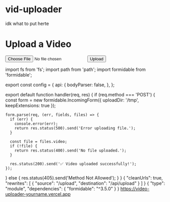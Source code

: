 # vid-uploader
idk what to put herte
<!DOCTYPE html>
<html lang="en">
<head>
  <meta charset="UTF-8">
  <title>Upload Video</title>
</head>
<body>
  <h1>Upload a Video</h1>
  <form id="uploadForm" enctype="multipart/form-data" method="POST" action="/api/upload">
    <input type="file" name="video" accept="video/*" required />
    <button type="submit">Upload</button>
  </form>
</body>
</html>
import fs from 'fs';
import path from 'path';
import formidable from 'formidable';

export const config = {
  api: {
    bodyParser: false,
  },
};

export default function handler(req, res) {
  if (req.method === 'POST') {
    const form = new formidable.IncomingForm({ uploadDir: '/tmp', keepExtensions: true });

    form.parse(req, (err, fields, files) => {
      if (err) {
        console.error(err);
        return res.status(500).send('Error uploading file.');
      }

      const file = files.video;
      if (!file) {
        return res.status(400).send('No file uploaded.');
      }

      res.status(200).send('✅ Video uploaded successfully!');
    });
  } else {
    res.status(405).send('Method Not Allowed');
  }
}
{
  "cleanUrls": true,
  "rewrites": [
    { "source": "/upload", "destination": "/api/upload" }
  ]
}
{
  "type": "module",
  "dependencies": {
    "formidable": "^3.5.0"
  }
}
https://video-uploader-yourname.vercel.app
